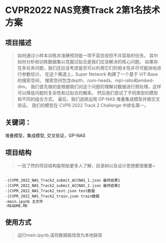 # CVPR2022 NAS竞赛Track 2第1名技术方案

## 项目描述
> 如何通过小样本训练并准确预测是一项不容忽视但不并容易的任务。 其中如何分析和训练数据集以克服过拟合是我们应该解决的核心问题。 如果存在多任务问题，我们还应该考虑是否可以利用它们的相关性并尽可能快地进行参数估计。 在这个赛道上，Super Network 构建了一个基于 ViT-Base 的搜索空间， 搜索空间包含depth、num-heads、mpl-ratio和embed-dim。 我们首先做的是根据我们对这个问题的理解对数据进行预处理，这样可以降低问题的复杂性和过拟合的概率。 然后我们尝试了不同类型的模型和不同的组合方式。 最后，我们选择运用 GP-NAS 堆叠集成模型并做交叉验证。 我们的模型在 CVPR 2022 Track 2 Challenge 中排名第一。

## 关键词：
堆叠模型，集成模型, 交叉验证，GP-NAS

## 项目结构
> 一目了然的项目结构能帮助更多人了解，目录树以及设计思想都很重要~
```

-|CVPR_2022_NAS_Track2_submit_ACCNAS_1.json 最终结果1
-|CVPR_2022_NAS_Track2_submit_ACCNAS_2.json 最终结果2
-|CVPR_2022_NAS_Track2_test.json test数据
-|CVPR_2022_NAS_Track2_train.json train数据
-main.ipynb 主文件
-README.MD
```
## 使用方式
> 运行main.ipynb,请将数据路径改为本地路径
